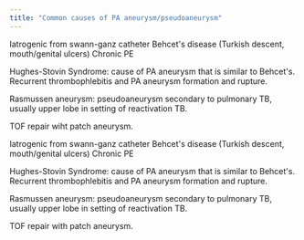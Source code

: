 ```yaml
---
title: "Common causes of PA aneurysm/pseudoaneurysm"
---
```

Iatrogenic from swann-ganz catheter
Behcet's disease (Turkish descent, mouth/genital ulcers)
Chronic PE

Hughes-Stovin Syndrome: cause of PA aneurysm that is similar to Behcet's. Recurrent thrombophlebitis and PA aneurysm formation and rupture.

Rasmussen aneurysm: pseudoaneurysm secondary to pulmonary TB, usually upper lobe in setting of reactivation TB.

TOF repair wiht patch aneurysm.

Iatrogenic from swann-ganz catheter
Behcet's disease (Turkish descent, mouth/genital ulcers)
Chronic PE

Hughes-Stovin Syndrome: cause of PA aneurysm that is similar to Behcet's. Recurrent thrombophlebitis and PA aneurysm formation and rupture.

Rasmussen aneurysm: pseudoaneurysm secondary to pulmonary TB, usually upper lobe in setting of reactivation TB.

TOF repair with patch aneurysm.

